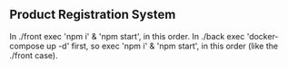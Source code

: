 ## Product Registration System
In ./front exec 'npm i' & 'npm start', in this order.
In ./back exec 'docker-compose up -d' first, so  exec 'npm i' & 'npm start', in this order (like the ./front case).